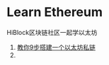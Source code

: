 # Learn Ethereum
HiBlock区块链社区一起学以太坊  
1. [教你9步搭建一个以太坊私链](./setup-a-private-ethereum-blockchain.md)  
2. 
